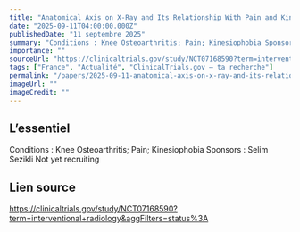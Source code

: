 ```yaml
---
title: "Anatomical Axis on X-Ray and Its Relationship With Pain and Kinesiophobia in Knee Osteoarthritis"
date: "2025-09-11T04:00:00.000Z"
publishedDate: "11 septembre 2025"
summary: "Conditions : Knee Osteoarthritis; Pain; Kinesiophobia Sponsors : Selim Sezikli Not yet recruiting"
importance: ""
sourceUrl: "https://clinicaltrials.gov/study/NCT07168590?term=interventional+radiology&aggFilters=status%3A"
tags: ["France", "Actualité", "ClinicalTrials.gov — ta recherche"]
permalink: "/papers/2025-09-11-anatomical-axis-on-x-ray-and-its-relationship-with-pain-and-kinesiophobia-in-knee-osteoarthritis"
imageUrl: ""
imageCredit: ""
---
```


## L’essentiel

Conditions : Knee Osteoarthritis; Pain; Kinesiophobia Sponsors : Selim Sezikli Not yet recruiting

## Lien source

https://clinicaltrials.gov/study/NCT07168590?term=interventional+radiology&aggFilters=status%3A
